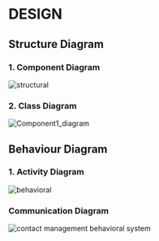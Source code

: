 # DESIGN

## Structure Diagram
### 1. Component Diagram

![structural](https://user-images.githubusercontent.com/33773946/143394277-7c9d3957-27de-486e-a1b5-0378bf3381b3.png)

### 2. Class Diagram

![Component1_diagram](https://user-images.githubusercontent.com/33773946/143413915-8c5aee1b-9b10-40d2-bba5-e4a91f8f7d92.png)



## Behaviour Diagram
### 1. Activity Diagram

![behavioral](https://user-images.githubusercontent.com/33773946/143394531-07c00cbf-9ab8-41b9-aa81-609241791389.png)

### Communication Diagram

![contact management behavioral system](https://user-images.githubusercontent.com/33773946/143414983-1f066054-0bd6-4d38-981d-2babfef75851.jpg)
